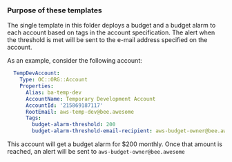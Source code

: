 ### Purpose of these templates
The single template in this folder deploys a budget and a budget alarm to each account based on tags in the account specification. The alert when the threshold is met will be sent to the e-mail address specified on the account.

As an example, consider the following account:

``` yaml
  TempDevAccount:
    Type: OC::ORG::Account
    Properties:
      Alias: ba-temp-dev
      AccountName: Temporary Development Account
      AccountId: '215869187117'
      RootEmail: aws-temp-dev@bee.awesome
      Tags:
        budget-alarm-threshold: 200
        budget-alarm-threshold-email-recipient: aws-budget-owner@bee.awesome
```

This account will get a budget alarm for $200 monthly. Once that amount is reached, an alert will be sent to `aws-budget-owner@bee.awesome`